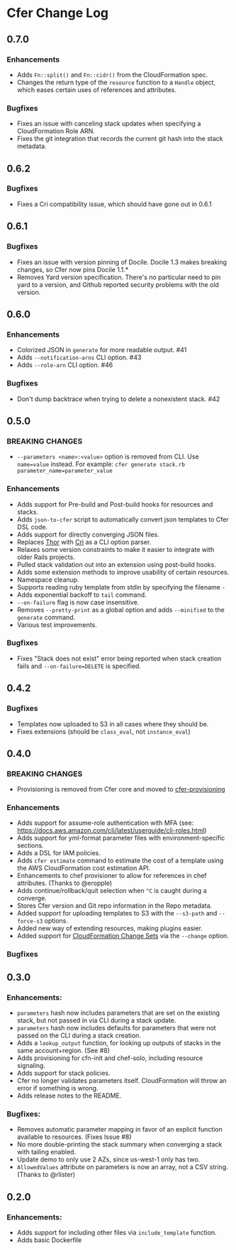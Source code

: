 # Cfer Change Log

## 0.7.0

### Enhancements
* Adds `Fn::split()` and  `Fn::cidr()` from the CloudFormation spec.
* Changes the return type of the `resource` function to a `Handle` object, which eases certain uses of references and attributes.

### Bugfixes
* Fixes an issue with canceling stack updates when specifying a CloudFormation Role ARN.
* Fixes the git integration that records the current git hash into the stack metadata.

## 0.6.2
### Bugfixes
* Fixes a Cri compatibility issue, which should have gone out in 0.6.1

## 0.6.1
### Bugfixes
* Fixes an issue with version pinning of Docile. Docile 1.3 makes breaking changes, so Cfer now pins Docile 1.1.*
* Removes Yard version specification. There's no particular need to pin yard to a version, and Github reported security problems with the old version.

## 0.6.0

### Enhancements
* Colorized JSON in `generate` for more readable output. #41
* Adds `--notification-arns` CLI option. #43
* Adds `--role-arn` CLI option. #46

### Bugfixes
* Don't dump backtrace when trying to delete a nonexistent stack. #42

## 0.5.0

### **BREAKING CHANGES**
* `--parameters <name>:<value>` option is removed from CLI. Use `name=value` instead.
  For example: `cfer generate stack.rb parameter_name=parameter_value`

### Enhancements
* Adds support for Pre-build and Post-build hooks for resources and stacks.
* Adds `json-to-cfer` script to automatically convert json templates to Cfer DSL code.
* Adds support for directly converging JSON files.
* Replaces [Thor](https://github.com/erikhuda/thor) with [Cri](https://github.com/ddfreyne/cri) as a CLI option parser.
* Relaxes some version constraints to make it easier to integrate with older Rails projects.
* Pulled stack validation out into an extension using post-build hooks.
* Adds some extension methods to improve usability of certain resources.
* Namespace cleanup.
* Supports reading ruby template from stdin by specifying the filename `-`
* Adds exponential backoff to `tail` command.
* `--on-failure` flag is now case insensitive.
* Removes `--pretty-print` as a global option and adds `--minified` to the `generate` command.
* Various test improvements.

### Bugfixes
* Fixes "Stack does not exist" error being reported when stack creation fails and `--on-failure=DELETE` is specified.

## 0.4.2

### Bugfixes
* Templates now uploaded to S3 in all cases where they should be.
* Fixes extensions (should be `class_eval`, not `instance_eval`)

## 0.4.0

### **BREAKING CHANGES**
* Provisioning is removed from Cfer core and moved to [cfer-provisioning](https://github.com/seanedwards/cfer-provisioning)

### Enhancements
* Adds support for assume-role authentication with MFA (see: https://docs.aws.amazon.com/cli/latest/userguide/cli-roles.html)
* Adds support for yml-format parameter files with environment-specific sections.
* Adds a DSL for IAM policies.
* Adds `cfer estimate` command to estimate the cost of a template using the AWS CloudFormation cost estimation API.
* Enhancements to chef provisioner to allow for references in chef attributes. (Thanks to @eropple)
* Adds continue/rollback/quit selection when `^C` is caught during a converge.
* Stores Cfer version and Git repo information in the Repo metadata.
* Added support for uploading templates to S3 with the `--s3-path` and `--force-s3` options.
* Added new way of extending resources, making plugins easier.
* Added support for [CloudFormation Change Sets](https://aws.amazon.com/blogs/aws/new-change-sets-for-aws-cloudformation/) via the `--change` option.

### Bugfixes

## 0.3.0

### Enhancements:
* `parameters` hash now includes parameters that are set on the existing stack, but not passed in via CLI during a stack update.
* `parameters` hash now includes defaults for parameters that were not passed on the CLI during a stack creation.
* Adds a `lookup_output` function, for looking up outputs of stacks in the same account+region. (See #8)
* Adds provisioning for cfn-init and chef-solo, including resource signaling.
* Adds support for stack policies.
* Cfer no longer validates parameters itself. CloudFormation will throw an error if something is wrong.
* Adds release notes to the README.

### Bugfixes:
* Removes automatic parameter mapping in favor of an explicit function available to resources. (Fixes Issue #8)
* No more double-printing the stack summary when converging a stack with tailing enabled.
* Update demo to only use 2 AZs, since us-west-1 only has two.
* `AllowedValues` attribute on parameters is now an array, not a CSV string. (Thanks to @rlister)

## 0.2.0

### Enhancements:
* Adds support for including other files via `include_template` function.
* Adds basic Dockerfile

